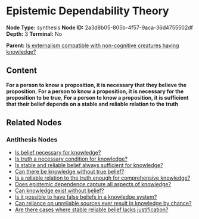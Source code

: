 # Epistemic Dependability Theory

**Node Type:** synthesis
**Node ID:** 2a3d8b05-805b-4f57-9aca-36d4755502df
**Depth:** 3
**Terminal:** No

**Parent:** [Is externalism compatible with non-cognitive creatures having knowledge?](is-externalism-compatible-with-non-cognitive-creatures-having-knowledge-antithesis-a0c76640-d8c4-4663-99ad-ac58d02cac0f.md)

## Content

**For a person to know a proposition, it is necessary that they believe the proposition**, **For a person to know a proposition, it is necessary for the proposition to be true**, **For a person to know a proposition, it is sufficient that their belief depends on a stable and reliable relation to the truth**

## Related Nodes

### Antithesis Nodes

- [Is belief necessary for knowledge?](is-belief-necessary-for-knowledge-antithesis-2f3ee4f9-c68a-41dc-8daa-3a8c2f2f0b23.md)
- [Is truth a necessary condition for knowledge?](is-truth-a-necessary-condition-for-knowledge-antithesis-b8a5104b-0864-44e5-a94f-4de38ec7ac19.md)
- [Is stable and reliable belief always sufficient for knowledge?](is-stable-and-reliable-belief-always-sufficient-for-knowledge-antithesis-85d3b63d-2e5c-4ca2-a71d-55133a8b9eb1.md)
- [Can there be knowledge without true belief?](can-there-be-knowledge-without-true-belief-antithesis-f66cb04a-fcfa-46c6-a9a6-02b6b540a181.md)
- [Is a reliable relation to the truth enough for comprehensive knowledge?](is-a-reliable-relation-to-the-truth-enough-for-comprehensive-knowledge-antithesis-b0cf02fc-1601-436b-890d-2cff19ef4c02.md)
- [Does epistemic dependence capture all aspects of knowledge?](does-epistemic-dependence-capture-all-aspects-of-knowledge-antithesis-ce4c53d1-88c1-42a0-9d63-4cfe6a2dbddc.md)
- [Can knowledge exist without belief?](can-knowledge-exist-without-belief-antithesis-3429c4e8-bb73-47af-b611-2b235e9a850c.md)
- [Is it possible to have false beliefs in a knowledge system?](is-it-possible-to-have-false-beliefs-in-a-knowledge-system-antithesis-ad5dd29f-5715-4a65-b3d8-cf3f6a9cfc6f.md)
- [Can reliance on unreliable sources ever result in knowledge by chance?](can-reliance-on-unreliable-sources-ever-result-in-knowledge-by-chance-antithesis-5a5ce917-d6df-491d-8bfb-ac1641fa4873.md)
- [Are there cases where stable reliable belief lacks justification?](are-there-cases-where-stable-reliable-belief-lacks-justification-antithesis-d3994f97-2891-4880-bb2a-f50beeecc444.md)
